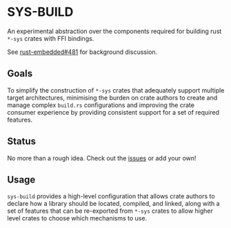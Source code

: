 # SYS-BUILD

An experimental abstraction over the components required for building rust `*-sys` crates with FFI bindings.

See [rust-embedded#481](https://github.com/rust-embedded/wg/issues/481) for background discussion.

## Goals

To simplify the construction of `*-sys` crates that adequately support multiple target architectures, minimising the burden on crate authors to create and manage complex `build.rs` configurations and improving the crate consumer experience by providing consistent support for a set of required features.

## Status

No more than a rough idea. Check out the [issues](https://github.com/ryankurte/rust-sys-build/issues) or add your own!

## Usage

`sys-build` provides a high-level configuration that allows crate authors to declare how a library should be located, compiled, and linked, along with a set of features that can be re-exported from `*-sys` crates to allow higher level crates to choose which mechanisms to use.


